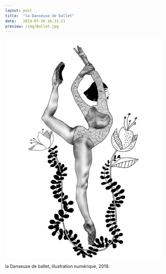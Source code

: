 ```yaml
---
layout: post
title:  "la Danseuse de ballet"
date:   2019-07-26 16:31:21
preview: /img/Ballet.jpg
---
```


![Picture 1](/img/Ballet.jpg)

la Danseuse de ballet, illustration numérique, 2019.


